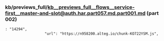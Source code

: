### kb/previews_full/kb__previews_full__flows__service-first__master-and-slot@auth.har.part057.md.part001.md (part 002)

```md
: "14294",
                  "url": "https://n958200.alteg.io/chunk-KO722YSM.js",
               
```

```

